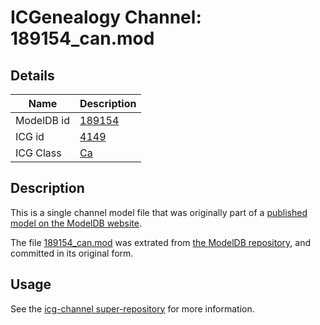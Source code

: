 # ICGenealogy Channel: 189154\_can.mod

## Details

Name | Description
---- | -----------
ModelDB id | [189154](http://senselab.med.yale.edu/ModelDB/ShowModel.cshtml?model=189154)
ICG id | [4149](http://icg.neurotheory.ox.ac.uk/channels/3/4149)
ICG Class | [Ca](http://icg.neurotheory.ox.ac.uk/channels/3)

## Description

This is a single channel model file that was originally part of a [published model on the ModelDB website](http://senselab.med.yale.edu/mModelDB/ShowModel.cshtml?model=189154).

The file [189154\_can.mod](189154_can.mod) was extrated from [the ModelDB repository](http://senselab.med.yale.edu/ModelDB/ShowModel.cshtml?model=189154), and committed in its original form.

## Usage

See the [icg-channel super-repository](https://github.com/icgenealogy/icg-channels) for more information.
